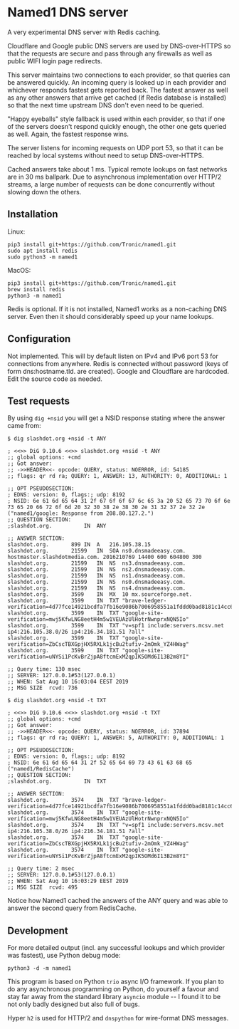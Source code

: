 # Named1 DNS server

A very experimental DNS server with Redis caching.

Cloudflare and Google public DNS servers are used by DNS-over-HTTPS so that the
requests are secure and pass through any firewalls as well as public WIFI login
page redirects.

This server maintains two connections to each provider, so that queries can be
answered quickly. An incoming query is looked up in each provider and whichever
responds fastest gets reported back. The fastest answer as well as any other
answers that arrive get cached (if Redis database is installed) so that the
next time upstream DNS don't even need to be queried.

"Happy eyeballs" style fallback is used within each provider, so that if one of the
servers doesn't respond quickly enough, the other one gets queried as well.
Again, the fastest response wins.

The server listens for incoming requests on UDP port 53, so that it can be
reached by local systems without need to setup DNS-over-HTTPS.

Cached answers take about 1 ms. Typical remote lookups on fast networks are in
30 ms ballpark. Due to asynchronous implementation over HTTP/2 streams, a large
number of requests can be done concurrently without slowing down the others.

## Installation

Linux:

````
pip3 install git+https://github.com/Tronic/named1.git
sudo apt install redis
sudo python3 -m named1
````

MacOS:

````
pip3 install git+https://github.com/Tronic/named1.git
brew install redis
python3 -m named1
````

Redis is optional. If it is not installed, Named1 works as a non-caching DNS
server. Even then it should considerably speed up your name lookups.

## Configuration

Not implemented. This will by default listen on IPv4 and IPv6 port 53 for
connections from anywhere. Redis is connected without password (keys of form
dns:hostname.tld. are created). Google and Cloudflare are hardcoded. Edit the
source code as needed.

## Test requests

By using ````dig +nsid```` you will get a NSID response stating where the answer
came from:

````
$ dig slashdot.org +nsid -t ANY

; <<>> DiG 9.10.6 <<>> slashdot.org +nsid -t ANY
;; global options: +cmd
;; Got answer:
;; ->>HEADER<<- opcode: QUERY, status: NOERROR, id: 54185
;; flags: qr rd ra; QUERY: 1, ANSWER: 13, AUTHORITY: 0, ADDITIONAL: 1

;; OPT PSEUDOSECTION:
; EDNS: version: 0, flags:; udp: 8192
; NSID: 6e 61 6d 65 64 31 2f 67 6f 6f 67 6c 65 3a 20 52 65 73 70 6f 6e 73 65 20 66 72 6f 6d 20 32 30 38 2e 38 30 2e 31 32 37 2e 32 2e ("named1/google: Response from 208.80.127.2.")
;; QUESTION SECTION:
;slashdot.org.			IN	ANY

;; ANSWER SECTION:
slashdot.org.		899	IN	A	216.105.38.15
slashdot.org.		21599	IN	SOA	ns0.dnsmadeeasy.com. hostmaster.slashdotmedia.com. 2016210769 14400 600 604800 300
slashdot.org.		21599	IN	NS	ns3.dnsmadeeasy.com.
slashdot.org.		21599	IN	NS	ns2.dnsmadeeasy.com.
slashdot.org.		21599	IN	NS	ns1.dnsmadeeasy.com.
slashdot.org.		21599	IN	NS	ns0.dnsmadeeasy.com.
slashdot.org.		21599	IN	NS	ns4.dnsmadeeasy.com.
slashdot.org.		3599	IN	MX	10 mx.sourceforge.net.
slashdot.org.		3599	IN	TXT	"brave-ledger-verification=4d77fce14921bcdfa7fb16e9086b7006958551a1fddd0bad8181c14cc63fa9e5"
slashdot.org.		3599	IN	TXT	"google-site-verification=mwj5KfwLNG8eetH4m5w1VEUAzUlHotrNwnprxNQN5Io"
slashdot.org.		3599	IN	TXT	"v=spf1 include:servers.mcsv.net ip4:216.105.38.0/26 ip4:216.34.181.51 ?all"
slashdot.org.		3599	IN	TXT	"google-site-verification=ZbCscTBXGpjHX5RXLk1jcBu2tufiv-2mOmk_YZ4HWag"
slashdot.org.		3599	IN	TXT	"google-site-verification=uNYSi1PcKvBrZjpA8ftcmExM2qpIK5OMd6I13B2m8YI"

;; Query time: 130 msec
;; SERVER: 127.0.0.1#53(127.0.0.1)
;; WHEN: Sat Aug 10 16:03:04 EEST 2019
;; MSG SIZE  rcvd: 736

$ dig slashdot.org +nsid -t TXT

; <<>> DiG 9.10.6 <<>> slashdot.org +nsid -t TXT
;; global options: +cmd
;; Got answer:
;; ->>HEADER<<- opcode: QUERY, status: NOERROR, id: 37894
;; flags: qr rd ra; QUERY: 1, ANSWER: 5, AUTHORITY: 0, ADDITIONAL: 1

;; OPT PSEUDOSECTION:
; EDNS: version: 0, flags:; udp: 8192
; NSID: 6e 61 6d 65 64 31 2f 52 65 64 69 73 43 61 63 68 65 ("named1/RedisCache")
;; QUESTION SECTION:
;slashdot.org.			IN	TXT

;; ANSWER SECTION:
slashdot.org.		3574	IN	TXT	"brave-ledger-verification=4d77fce14921bcdfa7fb16e9086b7006958551a1fddd0bad8181c14cc63fa9e5"
slashdot.org.		3574	IN	TXT	"google-site-verification=mwj5KfwLNG8eetH4m5w1VEUAzUlHotrNwnprxNQN5Io"
slashdot.org.		3574	IN	TXT	"v=spf1 include:servers.mcsv.net ip4:216.105.38.0/26 ip4:216.34.181.51 ?all"
slashdot.org.		3574	IN	TXT	"google-site-verification=ZbCscTBXGpjHX5RXLk1jcBu2tufiv-2mOmk_YZ4HWag"
slashdot.org.		3574	IN	TXT	"google-site-verification=uNYSi1PcKvBrZjpA8ftcmExM2qpIK5OMd6I13B2m8YI"

;; Query time: 2 msec
;; SERVER: 127.0.0.1#53(127.0.0.1)
;; WHEN: Sat Aug 10 16:03:29 EEST 2019
;; MSG SIZE  rcvd: 495
````

Notice how Named1 cached the answers of the ANY query and was able to answer
the second query from RedisCache.

## Development

For more detailed output (incl. any successful lookups and which provider was
fastest), use Python debug mode:

````
python3 -d -m named1
````

This program is based on Python ````trio```` async I/O framework. If you plan to
do any asynchronous programming on Python, do yourself a favour and stay far
away from the standard library ````asyncio```` module -- I found it to be not
only badly designed but also full of bugs.

Hyper ````h2```` is used for HTTP/2 and ````dnspython```` for wire-format DNS
messages.